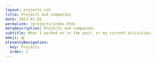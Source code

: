 ```yaml
---
layout: projects.njk
title: Projects and companies
date: 2023-01-01
permalink: /projects/index.html
metaDescription: Projects and companies
subtitle: What I worked on in the past, or my current activities.
emoji: 💻
eleventyNavigation:
  key: Projects
  order: 2
---
```

